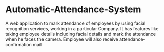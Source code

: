 # Automatic-Attendance-System
A web application to mark attendance of employees by using facial recognition services, working in a particular Company. It has features like taking employee details including facial details and mark the attendance when he faces the camera. Employee will also receive attendance-confirmation mail
